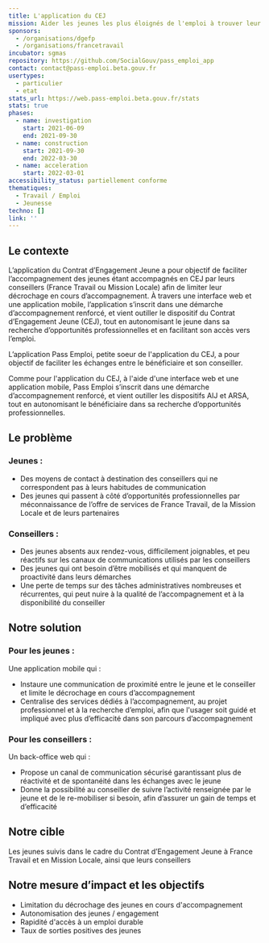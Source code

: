 ```yaml
---
title: L'application du CEJ
mission: Aider les jeunes les plus éloignés de l'emploi à trouver leur voie
sponsors:
  - /organisations/dgefp
  - /organisations/francetravail
incubator: sgmas
repository: https://github.com/SocialGouv/pass_emploi_app
contact: contact@pass-emploi.beta.gouv.fr
usertypes:
  - particulier
  - etat
stats_url: https://web.pass-emploi.beta.gouv.fr/stats
stats: true
phases:
  - name: investigation
    start: 2021-06-09
    end: 2021-09-30
  - name: construction
    start: 2021-09-30
    end: 2022-03-30
  - name: acceleration
    start: 2022-03-01
accessibility_status: partiellement conforme
thematiques:
  - Travail / Emploi
  - Jeunesse
techno: []
link: ''
---
```

## Le contexte
L’application du Contrat d’Engagement Jeune a pour objectif de faciliter l’accompagnement des jeunes étant accompagnés en CEJ par leurs conseillers (France Travail ou Mission Locale) afin de limiter leur décrochage en cours d’accompagnement.
À travers une interface web et une application mobile, l’application s’inscrit dans une démarche d’accompagnement renforcé, et vient outiller le dispositif du Contrat d’Engagement Jeune (CEJ), tout en autonomisant le jeune dans sa recherche d’opportunités professionnelles et en facilitant son accès vers l’emploi.

L’application Pass Emploi, petite soeur de l'application du CEJ, a pour objectif de faciliter les échanges entre le bénéficiaire et son conseiller.

Comme pour l'application du CEJ, à l'aide d'une interface web et une application mobile, Pass Emploi s’inscrit dans une démarche d’accompagnement renforcé, et vient outiller les dispositifs AIJ et ARSA, tout en autonomisant le bénéficiaire dans sa recherche d’opportunités professionnelles.

## Le problème
### Jeunes :
* Des moyens de contact à destination des conseillers qui ne correspondent pas à leurs habitudes de communication 
* Des jeunes qui passent à côté d’opportunités professionnelles par méconnaissance de l’offre de services de France Travail, de la Mission Locale et de leurs partenaires

### Conseillers :
* Des jeunes absents aux rendez-vous, difficilement joignables, et peu réactifs sur les canaux de communications utilisés par les conseillers
* Des jeunes qui ont besoin d’être mobilisés et qui manquent de proactivité dans leurs démarches 
* Une perte de temps sur des tâches administratives nombreuses et récurrentes, qui peut nuire à la qualité de l’accompagnement et à la disponibilité du conseiller

## Notre solution
### Pour les jeunes :
Une application mobile qui : 
* Instaure une communication de proximité entre le jeune et le conseiller et limite le décrochage en cours d’accompagnement
* Centralise des services dédiés à l’accompagnement, au projet professionnel et à la recherche d’emploi, afin que l'usager soit guidé et impliqué avec plus d’efficacité dans son parcours d’accompagnement

### Pour les conseillers :
Un back-office web qui : 
* Propose un canal de communication sécurisé garantissant plus de réactivité et de spontanéité dans les échanges avec le jeune
* Donne la possibilité  au conseiller de suivre l’activité renseignée par le jeune et de le re-mobiliser si besoin, afin d’assurer un gain de temps et d’efficacité

## Notre cible

Les jeunes suivis dans le cadre du Contrat d’Engagement Jeune à France Travail et en Mission Locale, ainsi que leurs conseillers

## Notre mesure d’impact et les objectifs

* Limitation du décrochage des jeunes en cours d'accompagnement
* Autonomisation des jeunes / engagement 
* Rapidité d'accès à un emploi durable 
* Taux de sorties positives des jeunes